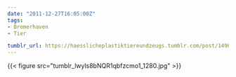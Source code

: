 ```yaml
---
date: "2011-12-27T16:05:00Z"
tags:
- Bremerhaven
- Tier

tumblr_url: https://haesslicheplastiktiereundzeugs.tumblr.com/post/14968384386
---
```

{{< figure src="tumblr_lwyls8bNQR1qbfzcmo1_1280.jpg" >}}
